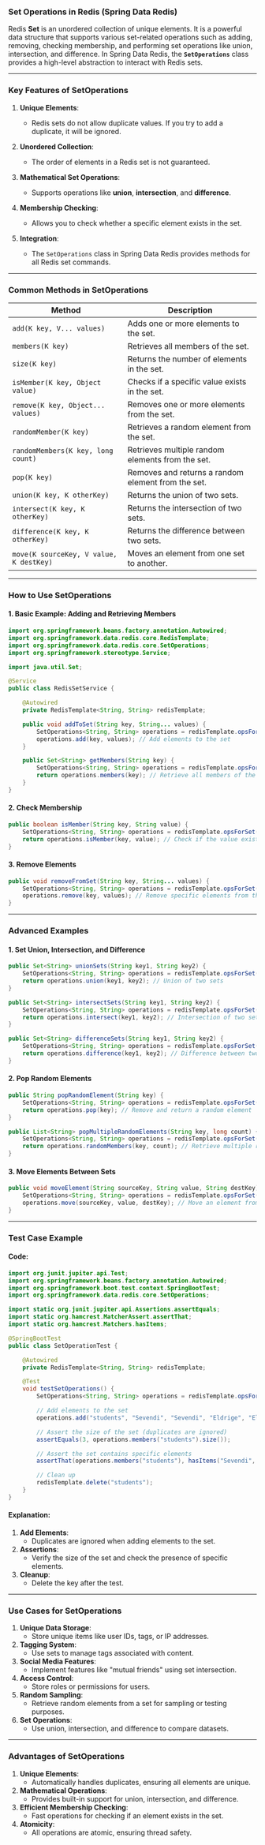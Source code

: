 ### **Set Operations in Redis (Spring Data Redis)**

Redis **Set** is an unordered collection of unique elements. It is a powerful data structure that supports various set-related operations such as adding, removing, checking membership, and performing set operations like union, intersection, and difference. In Spring Data Redis, the **`SetOperations`** class provides a high-level abstraction to interact with Redis sets.

---

### **Key Features of SetOperations**
1. **Unique Elements**:
   - Redis sets do not allow duplicate values. If you try to add a duplicate, it will be ignored.

2. **Unordered Collection**:
   - The order of elements in a Redis set is not guaranteed.

3. **Mathematical Set Operations**:
   - Supports operations like **union**, **intersection**, and **difference**.

4. **Membership Checking**:
   - Allows you to check whether a specific element exists in the set.

5. **Integration**:
   - The `SetOperations` class in Spring Data Redis provides methods for all Redis set commands.

---

### **Common Methods in SetOperations**

| **Method**                                  | **Description**                                                                 |
|---------------------------------------------|---------------------------------------------------------------------------------|
| `add(K key, V... values)`                   | Adds one or more elements to the set.                                           |
| `members(K key)`                            | Retrieves all members of the set.                                               |
| `size(K key)`                               | Returns the number of elements in the set.                                      |
| `isMember(K key, Object value)`             | Checks if a specific value exists in the set.                                   |
| `remove(K key, Object... values)`           | Removes one or more elements from the set.                                      |
| `randomMember(K key)`                       | Retrieves a random element from the set.                                        |
| `randomMembers(K key, long count)`          | Retrieves multiple random elements from the set.                                |
| `pop(K key)`                                | Removes and returns a random element from the set.                              |
| `union(K key, K otherKey)`                  | Returns the union of two sets.                                                  |
| `intersect(K key, K otherKey)`              | Returns the intersection of two sets.                                           |
| `difference(K key, K otherKey)`             | Returns the difference between two sets.                                        |
| `move(K sourceKey, V value, K destKey)`     | Moves an element from one set to another.                                       |

---

### **How to Use SetOperations**

#### 1. **Basic Example: Adding and Retrieving Members**

```java
import org.springframework.beans.factory.annotation.Autowired;
import org.springframework.data.redis.core.RedisTemplate;
import org.springframework.data.redis.core.SetOperations;
import org.springframework.stereotype.Service;

import java.util.Set;

@Service
public class RedisSetService {

    @Autowired
    private RedisTemplate<String, String> redisTemplate;

    public void addToSet(String key, String... values) {
        SetOperations<String, String> operations = redisTemplate.opsForSet();
        operations.add(key, values); // Add elements to the set
    }

    public Set<String> getMembers(String key) {
        SetOperations<String, String> operations = redisTemplate.opsForSet();
        return operations.members(key); // Retrieve all members of the set
    }
}
```

#### 2. **Check Membership**

```java
public boolean isMember(String key, String value) {
    SetOperations<String, String> operations = redisTemplate.opsForSet();
    return operations.isMember(key, value); // Check if the value exists in the set
}
```

#### 3. **Remove Elements**

```java
public void removeFromSet(String key, String... values) {
    SetOperations<String, String> operations = redisTemplate.opsForSet();
    operations.remove(key, values); // Remove specific elements from the set
}
```

---

### **Advanced Examples**

#### 1. **Set Union, Intersection, and Difference**

```java
public Set<String> unionSets(String key1, String key2) {
    SetOperations<String, String> operations = redisTemplate.opsForSet();
    return operations.union(key1, key2); // Union of two sets
}

public Set<String> intersectSets(String key1, String key2) {
    SetOperations<String, String> operations = redisTemplate.opsForSet();
    return operations.intersect(key1, key2); // Intersection of two sets
}

public Set<String> differenceSets(String key1, String key2) {
    SetOperations<String, String> operations = redisTemplate.opsForSet();
    return operations.difference(key1, key2); // Difference between two sets
}
```

#### 2. **Pop Random Elements**

```java
public String popRandomElement(String key) {
    SetOperations<String, String> operations = redisTemplate.opsForSet();
    return operations.pop(key); // Remove and return a random element
}

public List<String> popMultipleRandomElements(String key, long count) {
    SetOperations<String, String> operations = redisTemplate.opsForSet();
    return operations.randomMembers(key, count); // Retrieve multiple random elements
}
```

#### 3. **Move Elements Between Sets**

```java
public void moveElement(String sourceKey, String value, String destKey) {
    SetOperations<String, String> operations = redisTemplate.opsForSet();
    operations.move(sourceKey, value, destKey); // Move an element from one set to another
}
```

---

### **Test Case Example**

#### Code:
```java
import org.junit.jupiter.api.Test;
import org.springframework.beans.factory.annotation.Autowired;
import org.springframework.boot.test.context.SpringBootTest;
import org.springframework.data.redis.core.SetOperations;

import static org.junit.jupiter.api.Assertions.assertEquals;
import static org.hamcrest.MatcherAssert.assertThat;
import static org.hamcrest.Matchers.hasItems;

@SpringBootTest
public class SetOperationTest {

    @Autowired
    private RedisTemplate<String, String> redisTemplate;

    @Test
    void testSetOperations() {
        SetOperations<String, String> operations = redisTemplate.opsForSet();

        // Add elements to the set
        operations.add("students", "Sevendi", "Sevendi", "Eldrige", "Eldrige", "Rifki", "Rifki");

        // Assert the size of the set (duplicates are ignored)
        assertEquals(3, operations.members("students").size());

        // Assert the set contains specific elements
        assertThat(operations.members("students"), hasItems("Sevendi", "Eldrige", "Rifki"));

        // Clean up
        redisTemplate.delete("students");
    }
}
```

#### Explanation:
1. **Add Elements**:
   - Duplicates are ignored when adding elements to the set.
2. **Assertions**:
   - Verify the size of the set and check the presence of specific elements.
3. **Cleanup**:
   - Delete the key after the test.

---

### **Use Cases for SetOperations**
1. **Unique Data Storage**:
   - Store unique items like user IDs, tags, or IP addresses.
2. **Tagging System**:
   - Use sets to manage tags associated with content.
3. **Social Media Features**:
   - Implement features like "mutual friends" using set intersection.
4. **Access Control**:
   - Store roles or permissions for users.
5. **Random Sampling**:
   - Retrieve random elements from a set for sampling or testing purposes.
6. **Set Operations**:
   - Use union, intersection, and difference to compare datasets.

---

### **Advantages of SetOperations**
1. **Unique Elements**:
   - Automatically handles duplicates, ensuring all elements are unique.
2. **Mathematical Operations**:
   - Provides built-in support for union, intersection, and difference.
3. **Efficient Membership Checking**:
   - Fast operations for checking if an element exists in the set.
4. **Atomicity**:
   - All operations are atomic, ensuring thread safety.

